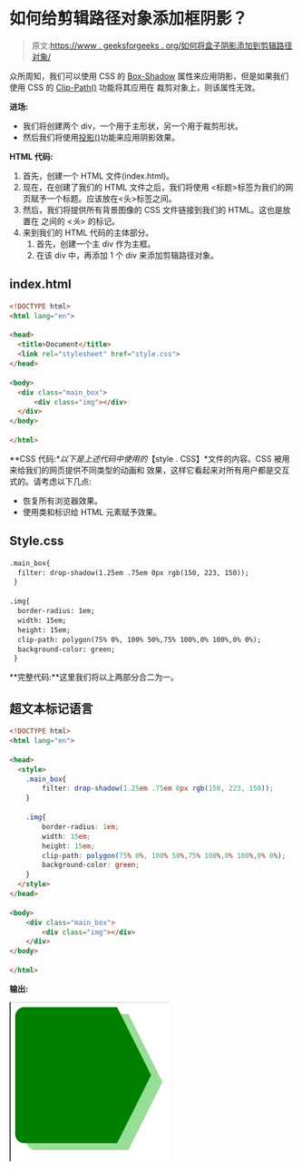 # 如何给剪辑路径对象添加框阴影？

> 原文:[https://www . geeksforgeeks . org/如何将盒子阴影添加到剪辑路径对象/](https://www.geeksforgeeks.org/how-to-add-box-shadow-to-the-clip-path-object/)

众所周知，我们可以使用 CSS 的 [Box-Shadow](https://www.geeksforgeeks.org/css-box-shadow-property/) 属性来应用阴影，但是如果我们使用 CSS 的 [Clip-Path()](https://www.geeksforgeeks.org/css-clip-path-property/) 功能将其应用在
裁剪对象上，则该属性无效。

**进场:**

*   我们将创建两个 div，一个用于主形状，另一个用于裁剪形状。
*   然后我们将使用[投影()](https://www.geeksforgeeks.org/css-drop-shadow-function/)功能来应用阴影效果。

**HTML 代码:**

1.  首先，创建一个 HTML 文件(index.html)。
2.  现在，在创建了我们的 HTML 文件之后，我们将使用
    <标题>标签为我们的网页赋予一个标题。应该放在<头>标签之间。
3.  然后，我们将提供所有背景图像的 CSS 文件链接到我们的 HTML。这也是放置在
    之间的 *<头>* 的标记。
4.  来到我们的 HTML 代码的主体部分。
    1.  首先，创建一个主 div 作为主框。
    2.  在该 div 中，再添加 1 个 div 来添加剪辑路径对象。

## index.html

```html
<!DOCTYPE html>
<html lang="en">

<head>
  <title>Document</title>
  <link rel="stylesheet" href="style.css">
</head>

<body>
  <div class="main_box">
      <div class="img"></div>
  </div>    
</body>

</html>
```

**CSS 代码:**以下是上述代码中使用的*【style . CSS】*文件的内容。CSS 被用来给我们的网页提供不同类型的动画和
效果，这样它看起来对所有用户都是交互式的。请考虑以下几点:

*   恢复所有浏览器效果。
*   使用类和标识给 HTML 元素赋予效果。

## Style.css

```html
.main_box{
  filter: drop-shadow(1.25em .75em 0px rgb(150, 223, 150));
 }

.img{
  border-radius: 1em;
  width: 15em;
  height: 15em;
  clip-path: polygon(75% 0%, 100% 50%,75% 100%,0% 100%,0% 0%);
  background-color: green;
 }
```

**完整代码:**这里我们将以上两部分合二为一。

## 超文本标记语言

```html
<!DOCTYPE html>
<html lang="en">

<head>
  <style>
    .main_box{
        filter: drop-shadow(1.25em .75em 0px rgb(150, 223, 150));
    }

    .img{
        border-radius: 1em;
        width: 15em;
        height: 15em;
        clip-path: polygon(75% 0%, 100% 50%,75% 100%,0% 100%,0% 0%);
        background-color: green;
    }
  </style>
</head>

<body>
    <div class="main_box">
        <div class="img"></div>
    </div>    
</body>

</html>
```

**输出:**

![](img/82fbdcc2a54ca6d95c37cea460a59daa.png)